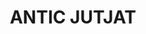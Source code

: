---
layout: patrimoni-details
title:  "ANTIC JUTJAT"
alt_title: "Camp de les Tombes"
class: "Edifici"
area: null
protection: null
addition_date: null
cat_code: null
cbp_code: "BCIL CH06"
image: "Antics_Jutjats.jpg"
card: null
collections: ["patrimoni-arquitectonic", "bcil-previstos-cbp"]
coordinates:
  - group1:
        - [1.462151087129636, 42.356502541607007]
        - [1.46213832422152, 42.356403068329868]
        - [1.462306356442272, 42.356386964112723]
        - [1.462363982070626, 42.356376888977827]
        - [1.462562766554015, 42.356362286026808]
        - [1.462459208089526, 42.35616287273475]
        - [1.462233083159158, 42.356208238846598]
        - [1.462103129336512, 42.35623152959262]
        - [1.462047814292702, 42.356239132183518]
        - [1.462003543043694, 42.356255227632005]
        - [1.462022924698081, 42.356383161743615]
        - [1.462039074648578, 42.356505211193927]
        - [1.462151087129636, 42.356502541607007]
---